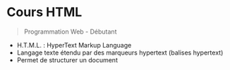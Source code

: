 # Cours HTML

> Programmation Web - Débutant

- H.T.M.L. : HyperText Markup Language
- Langage texte étendu par des marqueurs hypertext (balises hypertext)
- Permet de structurer un document
